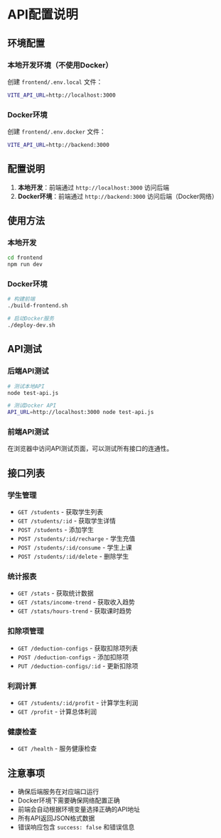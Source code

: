 # API配置说明

## 环境配置

### 本地开发环境（不使用Docker）
创建 `frontend/.env.local` 文件：
```bash
VITE_API_URL=http://localhost:3000
```

### Docker环境
创建 `frontend/.env.docker` 文件：
```bash
VITE_API_URL=http://backend:3000
```

## 配置说明

1. **本地开发**：前端通过 `http://localhost:3000` 访问后端
2. **Docker环境**：前端通过 `http://backend:3000` 访问后端（Docker网络）

## 使用方法

### 本地开发
```bash
cd frontend
npm run dev
```

### Docker环境
```bash
# 构建前端
./build-frontend.sh

# 启动Docker服务
./deploy-dev.sh
```

## API测试

### 后端API测试
```bash
# 测试本地API
node test-api.js

# 测试Docker API
API_URL=http://localhost:3000 node test-api.js
```

### 前端API测试
在浏览器中访问API测试页面，可以测试所有接口的连通性。

## 接口列表

### 学生管理
- `GET /students` - 获取学生列表
- `GET /students/:id` - 获取学生详情
- `POST /students` - 添加学生
- `POST /students/:id/recharge` - 学生充值
- `POST /students/:id/consume` - 学生上课
- `POST /students/:id/delete` - 删除学生

### 统计报表
- `GET /stats` - 获取统计数据
- `GET /stats/income-trend` - 获取收入趋势
- `GET /stats/hours-trend` - 获取课时趋势

### 扣除项管理
- `GET /deduction-configs` - 获取扣除项列表
- `POST /deduction-configs` - 添加扣除项
- `PUT /deduction-configs/:id` - 更新扣除项

### 利润计算
- `GET /students/:id/profit` - 计算学生利润
- `GET /profit` - 计算总体利润

### 健康检查
- `GET /health` - 服务健康检查

## 注意事项

- 确保后端服务在对应端口运行
- Docker环境下需要确保网络配置正确
- 前端会自动根据环境变量选择正确的API地址
- 所有API返回JSON格式数据
- 错误响应包含 `success: false` 和错误信息
